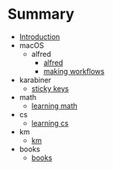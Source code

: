 # Summary

* [Introduction][1]
* macOS
	* alfred
		* [alfred][2]
		* [making workflows][3]
* karabiner
	* [sticky keys][4]
* math
	* [learning math][5]
* cs
	* [learning cs][6]
* km
	* [km][7]
* books
	* [books][8]

[1]:	readme.md
[2]:	./macOS/alfred/Alfred.md
[3]:	./macOS/alfred/making-workflows.md
[4]:	./karabiner/sticky-keys.md
[5]:	./math/learning-math.md
[6]:	./cs/learning-cs.md
[7]:	./km/km.md
[8]:	./books/Books.md